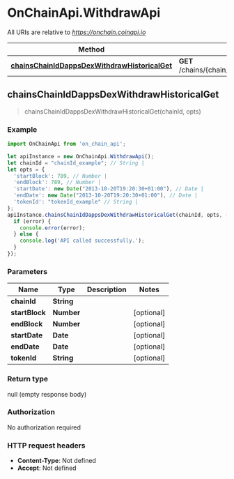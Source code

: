 # OnChainApi.WithdrawApi

All URIs are relative to *https://onchain.coinapi.io*

Method | HTTP request | Description
------------- | ------------- | -------------
[**chainsChainIdDappsDexWithdrawHistoricalGet**](WithdrawApi.md#chainsChainIdDappsDexWithdrawHistoricalGet) | **GET** /chains/{chain_id}/dapps/dex/withdraw/historical | 



## chainsChainIdDappsDexWithdrawHistoricalGet

> chainsChainIdDappsDexWithdrawHistoricalGet(chainId, opts)



### Example

```javascript
import OnChainApi from 'on_chain_api';

let apiInstance = new OnChainApi.WithdrawApi();
let chainId = "chainId_example"; // String | 
let opts = {
  'startBlock': 789, // Number | 
  'endBlock': 789, // Number | 
  'startDate': new Date("2013-10-20T19:20:30+01:00"), // Date | 
  'endDate': new Date("2013-10-20T19:20:30+01:00"), // Date | 
  'tokenId': "tokenId_example" // String | 
};
apiInstance.chainsChainIdDappsDexWithdrawHistoricalGet(chainId, opts, (error, data, response) => {
  if (error) {
    console.error(error);
  } else {
    console.log('API called successfully.');
  }
});
```

### Parameters


Name | Type | Description  | Notes
------------- | ------------- | ------------- | -------------
 **chainId** | **String**|  | 
 **startBlock** | **Number**|  | [optional] 
 **endBlock** | **Number**|  | [optional] 
 **startDate** | **Date**|  | [optional] 
 **endDate** | **Date**|  | [optional] 
 **tokenId** | **String**|  | [optional] 

### Return type

null (empty response body)

### Authorization

No authorization required

### HTTP request headers

- **Content-Type**: Not defined
- **Accept**: Not defined

